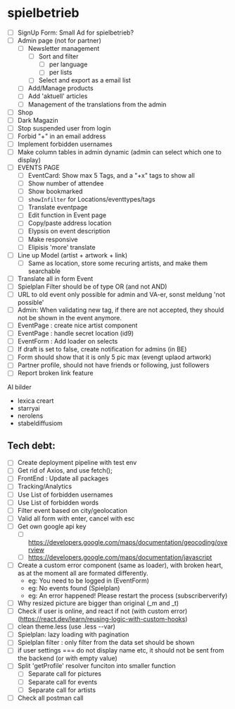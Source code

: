 # spielbetrieb

- [ ] SignUp Form: Small Ad for spielbetrieb? 
- [ ] Admin page (not for partner)
  - [ ] Newsletter management
    - [ ] Sort and filter
      - [ ] per language
      - [ ] per lists
    - [ ] Select and export as a email list
  - [ ] Add/Manage products
  - [ ] Add 'aktuell' articles
  - [ ] Management of the translations from the admin
- [ ] Shop
- [ ] Dark Magazin
- [ ] Stop suspended user from login
- [ ] Forbid "+" in an email address
- [ ] Implement forbidden usernames
- [ ] Make column tables in admin dynamic (admin can select which one to display)
- [ ] EVENTS PAGE
  - [ ] EventCard: Show max 5 Tags, and a "+x" tags to show all
  - [ ] Show number of attendee
  - [ ] Show bookmarked
  - [ ] `showInfilter` for Locations/eventtypes/tags
  - [ ] Translate eventpage
  - [ ] Edit function in Event page
  - [ ] Copy/paste address location
  - [ ] Elypsis on event description
  - [ ] Make responsive
  - [ ] Elipisis 'more' translate
- [ ] Line up Model (artist + artwork + link)
  - [ ] Same as location, store some recuring artists, and make them searchable
- [ ] Translate all in form Event
- [ ] Spielplan Filter should be of type OR (and not AND)
- [ ] URL to old event only possible for admin and VA-er, sonst meldung 'not possible'
- [ ] Admin: When validating new tag, if there are not accepted, they should not be shown in the event anymore.
- [ ] EventPage : create nice artist component
- [ ] EventPage : handle secret location (id9)
- [ ] EventForm : Add loader on selects
- [ ] If draft is set to false, create notification for admins (in BE)
- [ ] Form should show that it is only 5 pic max (evengt uplaod artwork)
- [ ] Partner profile, should not have friends or following, just followers
- [ ] Report broken link feature 

AI bilder
- lexica creart
- starryai
- nerolens
- stabeldiffusiom

## Tech debt:

- [ ] Create deployment pipeline with test env
- [ ] Get rid of Axios, and use fetch();
- [ ] FrontEnd : Update all packages
- [ ] Tracking/Analytics
- [ ] Use List of forbidden usernames
- [ ] Use List of forbidden words
- [ ] Filter event based on city/geolocation
- [ ] Valid all form with enter, cancel with esc
- [ ] Get own google api key
  - [ ] https://developers.google.com/maps/documentation/geocoding/overview
  - [ ] https://developers.google.com/maps/documentation/javascript
- [ ] Create a custom error component (same as loader), with broken heart, as at the moment all are formated differently.
  - eg: You need to be logged in (EventForm)
  - eg: No events found (Spielplan)
  - eg: An error happened! Please restart the process (subscriberverify)
- [ ] Why resized picture are bigger than original (_m and _t)
- [ ] Check if user is online, and react if not (with custom error) (https://react.dev/learn/reusing-logic-with-custom-hooks)
- [ ] clean theme.less (use .less --var)
- [ ] Spielplan: lazy loading with pagination
- [ ] Spielplan filter : only filter from the data set should be shown
- [ ] if user settings === do not display name etc, it should not be sent from the backend (or with empty value)
- [ ] Split 'getProfile' resolver funciton into smaller function
  - [ ] Separate call for pictures
  - [ ] Separate call for events
  - [ ] Separate call for artists
- [ ] Check all postman call